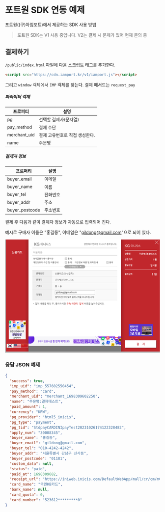 # 포트원 SDK 연동 예제

포트원((구)아임포트)에서 제공하는 SDK 사용 방법

> 포트원 SDK는 V1 사용 중입니다. V2는 결제 시 문제가 있어 현재 문의 중

## 결제하기

`/public/index.html` 파일에 다음 스크립트 태그를 추가한다.

```html
<script src="https://cdn.iamport.kr/v1/iamport.js"></script>
```

그리고 `window` 객체에서 `IMP` 객체를 찾는다. 결제 메서드는 `request_pay`

##### 파라미터 객체

| 프로퍼티     | 설명                           |
| ------------ | ------------------------------ |
| pg           | 선택할 결제사(문자열)          |
| pay_method   | 결제 수단                      |
| merchant_uid | 결제 고유번호로 직접 생성한다. |
| name         | 주문명                         |

##### 결제자 정보

| 프로퍼티       | 설명     |
| -------------- | -------- |
| buyer_email    | 이메일   |
| buyer_name     | 이름     |
| buyer_tel      | 전화번호 |
| buyer_addr     | 주소     |
| buyer_postcode | 주소번호 |

결제 후 다음과 같이 결제자 정보가 자동으로 입력되어 진다.

예시로 구매자 이름은 "홍길동", 이메일은 "gildong@gmail.com"으로 되어 있다.

![](./screen-finished-payment.png)

### 응답 JSON 예제

```json
{
  "success": true,
  "imp_uid": "imp_557602550454",
  "pay_method": "card",
  "merchant_uid": "merchant_1698309602250",
  "name": "주문명:결제테스트",
  "paid_amount": 1,
  "currency": "KRW",
  "pg_provider": "html5_inicis",
  "pg_type": "payment",
  "pg_tid": "StdpayCARDINIpayTest20231026174122328482",
  "apply_num": "30008345",
  "buyer_name": "홍길동",
  "buyer_email": "gildong@gmail.com",
  "buyer_tel": "010-4242-4242",
  "buyer_addr": "서울특별시 강남구 신사동",
  "buyer_postcode": "01181",
  "custom_data": null,
  "status": "paid",
  "paid_at": 1698309682,
  "receipt_url": "https://iniweb.inicis.com/DefaultWebApp/mall/cr/cm/mCmReceipt_head.jsp?noTid=StdpayCARDINIpayTest20231026174122328482&noMethod=1",
  "card_name": "국민KB카드",
  "bank_name": null,
  "card_quota": 0,
  "card_number": "523612*********0"
}
```
